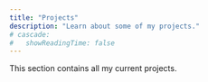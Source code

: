 ```yaml
---
title: "Projects"
description: "Learn about some of my projects."
# cascade:
#   showReadingTime: false
---
```

This section contains all my current projects.
